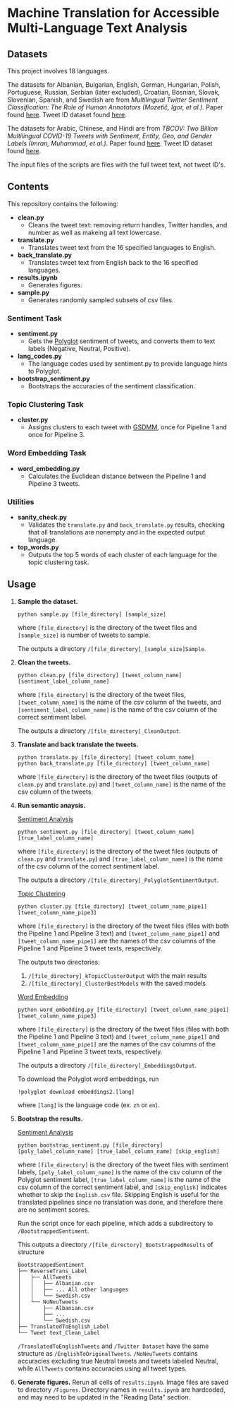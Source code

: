 # Machine Translation for Accessible Multi-Language Text Analysis

## Datasets

This project involves 18 languages.

The datasets for Albanian, Bulgarian, English, German, Hungarian, Polish, Portuguese, Russian, Serbian (later excluded), Croatian, Bosnian, Slovak, Slovenian, Spanish, and Swedish are from _Multilingual Twitter Sentiment Classification: The Role of Human Annotators (Mozetič, Igor, et al.)._ Paper found [here](https://journals.plos.org/plosone/article?id=10.1371/journal.pone.0155036). Tweet ID dataset found [here](https://www.clarin.si/repository/xmlui/handle/11356/1054).

The datasets for Arabic, Chinese, and Hindi are from _TBCOV: Two Billion Multilingual COVID-19 Tweets with Sentiment, Entity, Geo, and Gender Labels (Imran, Muhammad, et al.)_. Paper found [here](https://www.mdpi.com/2306-5729/7/1/8). Tweet ID dataset found [here](https://crisisnlp.qcri.org/tbcov).

The input files of the scripts are files with the full tweet text, not tweet ID's.

## Contents

This repository contains the following:

- **clean.py**
  - Cleans the tweet text: removing return handles, Twitter handles, and number as well as makeing all text lowercase.
- **translate.py**
  - Translates tweet text from the 16 specified languages to English.
- **back_translate.py**
  - Translates tweet text from English back to the 16 specified languages.
- **results.ipynb**
  - Generates figures.
- **sample.py**
  - Generates randomly sampled subsets of csv files.

### Sentiment Task

- **sentiment.py**
  - Gets the [Polyglot](https://polyglot.readthedocs.io/en/latest/Sentiment.html) sentiment of tweets, and converts them to text labels (Negative, Neutral, Positive).
- **lang_codes.py**
  - The language codes used by sentiment.py to provide language hints to Polyglot.
- **bootstrap_sentiment.py**
  - Bootstraps the accuracies of the sentiment classification.

### Topic Clustering Task

- **cluster.py**
  - Assigns clusters to each tweet with [GSDMM](https://github.com/rwalk/gsdmm), once for Pipeline 1 and once for Pipeline 3.

### Word Embedding Task

- **word_embedding.py**
  - Calculates the Euclidean distance between the Pipeline 1 and Pipeline 3 tweets.

### Utilities

- **sanity_check.py**
  - Validates the `translate.py` and `back_translate.py` results, checking that all translations are nonempty and in the expected output language.
- **top_words.py**
  - Outputs the top 5 words of each cluster of each language for the topic clustering task.

## Usage

1.  **Sample the dataset.**

        python sample.py [file_directory] [sample_size]

    where `[file_directory]` is the directory of the tweet files and `[sample_size]` is number of tweets to sample.

    The outputs a directory `/[file_directory]_[sample_size]Sample`.

2.  **Clean the tweets.**

        python clean.py [file_directory] [tweet_column_name] [sentiment_label_column_name]

    where `[file_directory]` is the directory of the tweet files, `[tweet_column_name]` is the name of the csv column of the tweets, and `[sentiment_label_column_name]` is the name of the csv column of the correct sentiment label.

    The outputs a directory `/[file_directory]_CleanOutput`.

3.  **Translate and back translate the tweets.**

        python translate.py [file_directory] [tweet_column_name]
        python back_translate.py [file_directory] [tweet_column_name]

    where `[file_directory]` is the directory of the tweet files (outputs of `clean.py` and `translate.py`) and `[tweet_column_name]` is the name of the csv column of the tweets.

4.  **Run semantic anaysis.**

    <ins>Sentiment Analysis</ins>

        python sentiment.py [file_directory] [tweet_column_name] [true_label_column_name]

    where `[file_directory]` is the directory of the tweet files (outputs of `clean.py` and `translate.py`) and `[true_label_column_name]` is the name of the csv column of the correct sentiment label.

    The outputs a directory `/[file_directory]_PolyglotSentimentOutput`.

    <ins>Topic Clustering</ins>

        python cluster.py [file_directory] [tweet_column_name_pipe1] [tweet_column_name_pipe3]

    where `[file_directory]` is the directory of the tweet files (files with both the Pipeline 1 and Pipeline 3 text) and `[tweet_column_name_pipe1]` and `[tweet_column_name_pipe1]` are the names of the csv columns of the Pipeline 1 and Pipeline 3 tweet texts, respectively.

    The outputs two directories:

    1. `/[file_directory]_kTopicClusterOutput` with the main results
    2. `/[file_directory]_ClusterBestModels` with the saved models

    <ins>Word Embedding</ins>

        python word_embedding.py [file_directory] [tweet_column_name_pipe1] [tweet_column_name_pipe3]

    where `[file_directory]` is the directory of the tweet files (files with both the Pipeline 1 and Pipeline 3 text) and `[tweet_column_name_pipe1]` and `[tweet_column_name_pipe1]` are the names of the csv columns of the Pipeline 1 and Pipeline 3 tweet texts, respectively.

    The outputs a directory `/[file_directory]_EmbeddingsOutput`.

    To download the Polyglot word embeddings, run

        !polyglot download embeddings2.[lang]

    where `[lang]` is the language code (ex. `zh` or `en`).

5.  **Bootstrap the results.**

    <ins>Sentiment Analysis</ins>

        python bootstrap_sentiment.py [file_directory] [poly_label_column_name] [true_label_column_name] [skip_english]

    where `[file_directory]` is the directory of the tweet files with sentiment labels, `[poly_label_column_name]` is the name of the csv column of the Polyglot sentiment label, `[true_label_column_name]` is the name of the csv column of the correct sentiment label, and `[skip_english]` indicates whether to skip the `English.csv` file. Skipping English is useful for the translated pipelines since no translation was done, and therefore there are no sentiment scores.

    Run the script once for each pipeline, which adds a subdirectory to `/BootstrappedSentiment`.

    This outputs a directory `/[file_directory]_BootstrappedResults` of structure

        BootstrappedSentiment
        ├── ReverseTrans_Label
        │   ├── AllTweets
        │   │   ├── Albanian.csv
        │   │   ├── ... All other languages
        │   │   └── Swedish.csv
        │   └── NoNeuTweets
        │       ├── Albanian.csv
        │       ├── ...
        │       └── Swedish.csv
        ├── TranslatedToEnglish_Label
        └── Tweet text_Clean_Label

    `/TranslatedToEnglishTweets` and `/Twitter Dataset` have the same structure as `/EnglishToOriginalTweets`. `/NoNeuTweets` contains accuracies excluding true Neutral tweets and tweets labeled Neutral, while `AllTweets` contains accuracies using all tweet types.

6.  **Generate figures.** Rerun all cells of `results.ipynb`. Image files are saved to directory `/Figures`. Directory names in `results.ipynb` are hardcoded, and may need to be updated in the "Reading Data" section.
